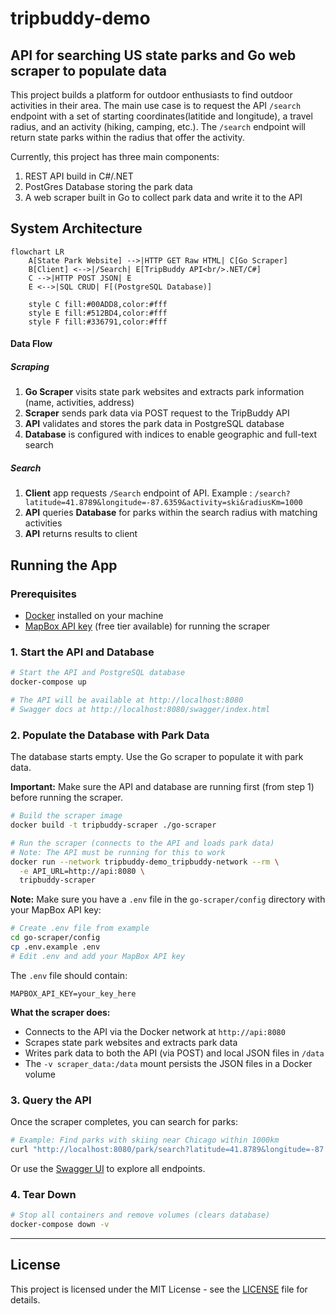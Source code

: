 # tripbuddy-demo

## API for searching US state parks and Go web scraper to populate data

This project builds a platform for outdoor enthusiasts to find outdoor activities in their area. The main use case is to request the API `/search` endpoint with a set of starting coordinates(latitide and longitude), a travel radius, and an activity (hiking, camping, etc.). The `/search` endpoint will return state parks within the radius that offer the activity.

Currently, this project has three main components:

1. REST API build in C#/.NET
2. PostGres Database storing the park data
3. A web scraper built in Go to collect park data and write it to the API

## System Architecture

```mermaid
flowchart LR
    A[State Park Website] -->|HTTP GET Raw HTML| C[Go Scraper]
    B[Client] <-->|/Search| E[TripBuddy API<br/>.NET/C#]
    C -->|HTTP POST JSON| E
    E <-->|SQL CRUD| F[(PostgreSQL Database)]

    style C fill:#00ADD8,color:#fff
    style E fill:#512BD4,color:#fff
    style F fill:#336791,color:#fff
```

#### Data Flow

##### Scraping

1. **Go Scraper** visits state park websites and extracts park information (name, activities, address)
2. **Scraper** sends park data via POST request to the TripBuddy API
3. **API** validates and stores the park data in PostgreSQL database
4. **Database** is configured with indices to enable geographic and full-text search

##### Search

1. **Client** app requests `/Search` endpoint of API. Example : `/search?latitude=41.8789&longitude=-87.6359&activity=ski&radiusKm=1000`
2. **API** queries **Database** for parks within the search radius with matching activities
3. **API** returns results to client

## Running the App

### Prerequisites

- [Docker](https://www.docker.com/get-started/) installed on your machine
- [MapBox API key](https://account.mapbox.com/access-tokens/) (free tier available) for running the scraper

### 1. Start the API and Database

```bash
# Start the API and PostgreSQL database
docker-compose up

# The API will be available at http://localhost:8080
# Swagger docs at http://localhost:8080/swagger/index.html
```

### 2. Populate the Database with Park Data

The database starts empty. Use the Go scraper to populate it with park data.

**Important:** Make sure the API and database are running first (from step 1) before running the scraper.

```bash
# Build the scraper image
docker build -t tripbuddy-scraper ./go-scraper

# Run the scraper (connects to the API and loads park data)
# Note: The API must be running for this to work
docker run --network tripbuddy-demo_tripbuddy-network --rm \
  -e API_URL=http://api:8080 \
  tripbuddy-scraper
```

**Note:** Make sure you have a `.env` file in the `go-scraper/config` directory with your MapBox API key:

```bash
# Create .env file from example
cd go-scraper/config
cp .env.example .env
# Edit .env and add your MapBox API key
```

The `.env` file should contain:

```
MAPBOX_API_KEY=your_key_here
```

**What the scraper does:**

- Connects to the API via the Docker network at `http://api:8080`
- Scrapes state park websites and extracts park data
- Writes park data to both the API (via POST) and local JSON files in `/data`
- The `-v scraper_data:/data` mount persists the JSON files in a Docker volume

### 3. Query the API

Once the scraper completes, you can search for parks:

```bash
# Example: Find parks with skiing near Chicago within 1000km
curl "http://localhost:8080/park/search?latitude=41.8789&longitude=-87.6359&activity=ski&radiusKm=1000"
```

Or use the [Swagger UI](http://localhost:8080/swagger/index.html) to explore all endpoints.

### 4. Tear Down

```bash
# Stop all containers and remove volumes (clears database)
docker-compose down -v
```

---

## License

This project is licensed under the MIT License - see the [LICENSE](LICENSE) file for details.
